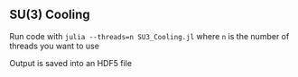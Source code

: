 ## SU(3) Cooling
Run code with `julia --threads=n SU3_Cooling.jl` where `n` is the number of threads you want to use

Output is saved into an HDF5 file